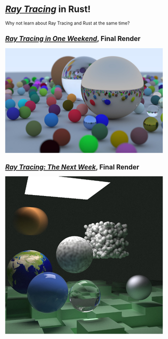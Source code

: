 [_Ray Tracing_](https://raytracing.github.io) in Rust!
====================================================================================================

Why not learn about Ray Tracing and Rust at the same time?

[_Ray Tracing in One Weekend_](https://raytracing.github.io/books/RayTracingInOneWeekend.html), Final Render
------------------------------------------------------------------------------------------------------------
![In One Weekend, Final Render][final]

[_Ray Tracing: The Next Week_](https://raytracing.github.io/books/RayTracingTheNextWeek.html), Final Render
-----------------------------------------------------------------------------------------------------------
![The Next Week, Final Render][final_next]

[final]:  images/final.jpg
[final_next]:  images/final_next.jpg

